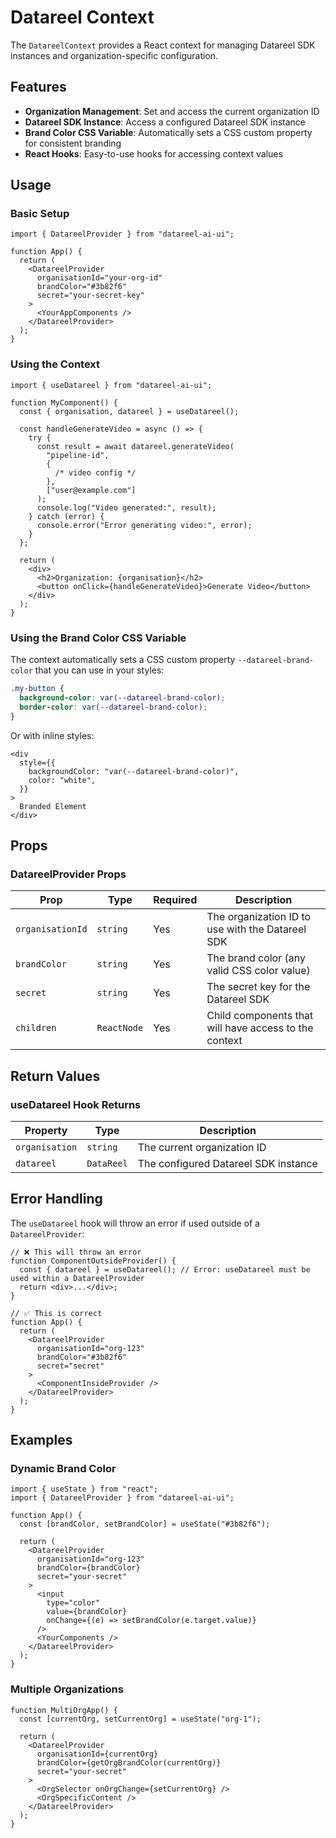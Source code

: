 # Datareel Context

The `DatareelContext` provides a React context for managing Datareel SDK instances and organization-specific configuration.

## Features

- **Organization Management**: Set and access the current organization ID
- **Datareel SDK Instance**: Access a configured Datareel SDK instance
- **Brand Color CSS Variable**: Automatically sets a CSS custom property for consistent branding
- **React Hooks**: Easy-to-use hooks for accessing context values

## Usage

### Basic Setup

```tsx
import { DatareelProvider } from "datareel-ai-ui";

function App() {
  return (
    <DatareelProvider
      organisationId="your-org-id"
      brandColor="#3b82f6"
      secret="your-secret-key"
    >
      <YourAppComponents />
    </DatareelProvider>
  );
}
```

### Using the Context

```tsx
import { useDatareel } from "datareel-ai-ui";

function MyComponent() {
  const { organisation, datareel } = useDatareel();

  const handleGenerateVideo = async () => {
    try {
      const result = await datareel.generateVideo(
        "pipeline-id",
        {
          /* video config */
        },
        ["user@example.com"]
      );
      console.log("Video generated:", result);
    } catch (error) {
      console.error("Error generating video:", error);
    }
  };

  return (
    <div>
      <h2>Organization: {organisation}</h2>
      <button onClick={handleGenerateVideo}>Generate Video</button>
    </div>
  );
}
```

### Using the Brand Color CSS Variable

The context automatically sets a CSS custom property `--datareel-brand-color` that you can use in your styles:

```css
.my-button {
  background-color: var(--datareel-brand-color);
  border-color: var(--datareel-brand-color);
}
```

Or with inline styles:

```tsx
<div
  style={{
    backgroundColor: "var(--datareel-brand-color)",
    color: "white",
  }}
>
  Branded Element
</div>
```

## Props

### DatareelProvider Props

| Prop             | Type        | Required | Description                                           |
| ---------------- | ----------- | -------- | ----------------------------------------------------- |
| `organisationId` | `string`    | Yes      | The organization ID to use with the Datareel SDK      |
| `brandColor`     | `string`    | Yes      | The brand color (any valid CSS color value)           |
| `secret`         | `string`    | Yes      | The secret key for the Datareel SDK                   |
| `children`       | `ReactNode` | Yes      | Child components that will have access to the context |

## Return Values

### useDatareel Hook Returns

| Property       | Type       | Description                          |
| -------------- | ---------- | ------------------------------------ |
| `organisation` | `string`   | The current organization ID          |
| `datareel`     | `DataReel` | The configured Datareel SDK instance |

## Error Handling

The `useDatareel` hook will throw an error if used outside of a `DatareelProvider`:

```tsx
// ❌ This will throw an error
function ComponentOutsideProvider() {
  const { datareel } = useDatareel(); // Error: useDatareel must be used within a DatareelProvider
  return <div>...</div>;
}

// ✅ This is correct
function App() {
  return (
    <DatareelProvider
      organisationId="org-123"
      brandColor="#3b82f6"
      secret="secret"
    >
      <ComponentInsideProvider />
    </DatareelProvider>
  );
}
```

## Examples

### Dynamic Brand Color

```tsx
import { useState } from "react";
import { DatareelProvider } from "datareel-ai-ui";

function App() {
  const [brandColor, setBrandColor] = useState("#3b82f6");

  return (
    <DatareelProvider
      organisationId="org-123"
      brandColor={brandColor}
      secret="your-secret"
    >
      <input
        type="color"
        value={brandColor}
        onChange={(e) => setBrandColor(e.target.value)}
      />
      <YourComponents />
    </DatareelProvider>
  );
}
```

### Multiple Organizations

```tsx
function MultiOrgApp() {
  const [currentOrg, setCurrentOrg] = useState("org-1");

  return (
    <DatareelProvider
      organisationId={currentOrg}
      brandColor={getOrgBrandColor(currentOrg)}
      secret="your-secret"
    >
      <OrgSelector onOrgChange={setCurrentOrg} />
      <OrgSpecificContent />
    </DatareelProvider>
  );
}
```
